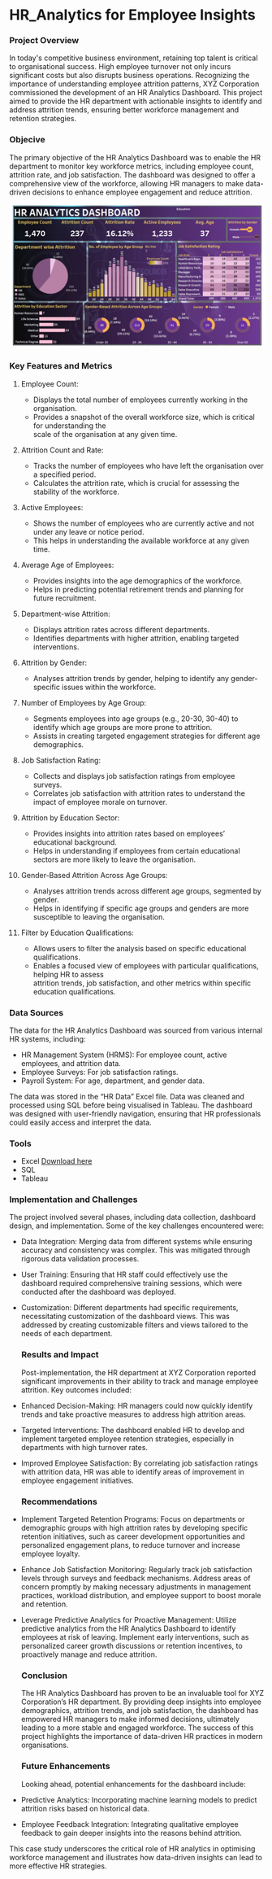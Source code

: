 # HR_Analytics for Employee Insights

### Project Overview

In today's competitive business environment, retaining top talent is critical to organisational success. High employee turnover not only incurs significant costs but also disrupts business operations. Recognizing the importance of understanding employee attrition patterns, XYZ Corporation commissioned the development of an HR Analytics Dashboard. This project aimed to provide the HR department with actionable insights to identify and address attrition trends, ensuring better workforce management and retention strategies.

### Objecive

The primary objective of the HR Analytics Dashboard was to enable the HR department to monitor key workforce metrics, including employee count, attrition rate, and job satisfaction. The dashboard was designed to offer a comprehensive view of the workforce, allowing HR managers to make data-driven decisions to enhance employee engagement and reduce attrition.

![Dashboard](/HR_Analytics.jpg)

### Key Features and Metrics

1. Employee Count:
   - Displays the total number of employees currently working in the organisation.
   - Provides a snapshot of the overall workforce size, which is critical for understanding the  
     scale of the organisation at any given time.
 
2. Attrition Count and Rate:
   - Tracks the number of employees who have left the organisation over a specified period.
   - Calculates the attrition rate, which is crucial for assessing the stability of the workforce.

3. Active Employees:
   - Shows the number of employees who are currently active and not under any leave or 
     notice period.
   - This helps in understanding the available workforce at any given time.
                       
4. Average Age of Employees:
   - Provides insights into the age demographics of the workforce.
   - Helps in predicting potential retirement trends and planning for future recruitment.

5. Department-wise Attrition:
   - Displays attrition rates across different departments.
   - Identifies departments with higher attrition, enabling targeted interventions.

6. Attrition by Gender:
   - Analyses attrition trends by gender, helping to identify any gender-specific issues within
     the workforce.

7. Number of Employees by Age Group:
   - Segments employees into age groups (e.g., 20-30, 30-40) to identify which age groups
     are more prone to attrition.
   - Assists in creating targeted engagement strategies for different age demographics.

8. Job Satisfaction Rating:
   - Collects and displays job satisfaction ratings from employee surveys.
   - Correlates job satisfaction with attrition rates to understand the impact of employee 
     morale on turnover.

9. Attrition by Education Sector:
   - Provides insights into attrition rates based on employees’ educational background.
   - Helps in understanding if employees from certain educational sectors are more likely to 
     leave the organisation.

10. Gender-Based Attrition Across Age Groups:
    - Analyses attrition trends across different age groups, segmented by gender.
    - Helps in identifying if specific age groups and genders are more susceptible to leaving 
      the organisation.

11. Filter by Education Qualifications:
    - Allows users to filter the analysis based on specific educational qualifications.
    - Enables a focused view of employees with particular qualifications, helping HR to assess   
      attrition trends, job satisfaction, and other metrics within specific education qualifications.


### Data Sources

The data for the HR Analytics Dashboard was sourced from various internal HR systems, including:
- HR Management System (HRMS): For employee count, active employees, and attrition
  data.
- Employee Surveys: For job satisfaction ratings.
- Payroll System: For age, department, and gender data.

The data was stored in the “HR Data” Excel file.
Data was cleaned and processed using SQL before being visualised in Tableau. 
The dashboard was designed with user-friendly navigation, ensuring that HR professionals could easily access and interpret the data.

### Tools

- Excel [Download here](https://docs.google.com/spreadsheets/d/1-1Ldoe-DwZTL77tdMtRgZAIzeAzs0jh3/edit?gid=2089618187#gid=2089618187)
- SQL
- Tableau

### Implementation and Challenges

The project involved several phases, including data collection, dashboard design, and implementation. Some of the key challenges encountered were:

- Data Integration: Merging data from different systems while ensuring accuracy and consistency was complex. This was mitigated through rigorous data validation processes.
  
- User Training: Ensuring that HR staff could effectively use the dashboard required comprehensive training sessions, which were conducted after the dashboard was deployed.

- Customization: Different departments had specific requirements, necessitating customization of the dashboard views. This was addressed by creating customizable filters and 
  views tailored to the needs of each department.

  ### Results and Impact

  Post-implementation, the HR department at XYZ Corporation reported significant improvements in their ability to track and manage employee attrition. Key outcomes included:

- Enhanced Decision-Making: HR managers could now quickly identify trends and take proactive measures to address high attrition areas.
  
- Targeted Interventions: The dashboard enabled HR to develop and implement targeted employee retention strategies, especially in departments with high turnover rates.

- Improved Employee Satisfaction: By correlating job satisfaction ratings with attrition data, HR was able to identify areas of improvement in employee engagement 
  initiatives.

  ### Recommendations

- Implement Targeted Retention Programs:
Focus on departments or demographic groups with high attrition rates by developing specific retention initiatives, such as career development opportunities and personalized engagement plans, to reduce turnover and increase employee loyalty.
- Enhance Job Satisfaction Monitoring:
Regularly track job satisfaction levels through surveys and feedback mechanisms. Address areas of concern promptly by making necessary adjustments in management practices, workload distribution, and employee support to boost morale and retention.
- Leverage Predictive Analytics for Proactive Management:
Utilize predictive analytics from the HR Analytics Dashboard to identify employees at risk of leaving. Implement early interventions, such as personalized career growth discussions or retention incentives, to proactively manage and reduce attrition.


  ### Conclusion

  The HR Analytics Dashboard has proven to be an invaluable tool for XYZ Corporation’s HR department. By providing deep insights into employee demographics, attrition 
  trends, and job satisfaction, the dashboard has empowered HR managers to make informed decisions, ultimately leading to a more stable and engaged workforce. The success 
  of this project highlights the importance of data-driven HR practices in modern organisations.

  ### Future Enhancements

  Looking ahead, potential enhancements for the dashboard include:
- Predictive Analytics: Incorporating machine learning models to predict attrition risks based on historical data.
- Employee Feedback Integration: Integrating qualitative employee feedback to gain deeper insights into the reasons behind attrition.

This case study underscores the critical role of HR analytics in optimising workforce management and illustrates how data-driven insights can lead to more effective HR strategies.


